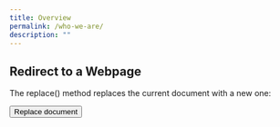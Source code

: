 ```yaml
---
title: Overview
permalink: /who-we-are/
description: ""
---
```



<h2>Redirect to a Webpage</h2>
<p>The replace() method replaces the current document with a new one:</p>

<button>Replace document</button>